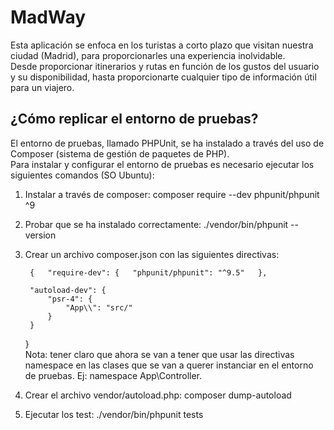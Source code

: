 # MadWay 

Esta aplicación se enfoca en los turistas a corto plazo que visitan nuestra ciudad (Madrid), para proporcionarles una experiencia inolvidable.  
Desde proporcionar itinerarios y rutas en función de los gustos del usuario y su disponibilidad, hasta proporcionarte cualquier tipo de información útil para un viajero.  

## ¿Cómo replicar el entorno de pruebas?
El entorno de pruebas, llamado PHPUnit, se ha instalado a través del uso de Composer (sistema de gestión de paquetes de PHP).  
Para instalar y configurar el entorno de pruebas es necesario ejecutar los siguientes comandos (SO Ubuntu):  
1. Instalar a través de composer: composer require --dev phpunit/phpunit ^9
2. Probar que se ha instalado correctamente: ./vendor/bin/phpunit --version
3. Crear un archivo composer.json con las siguientes directivas:  
		
	` {  
	"require-dev": {  
		"phpunit/phpunit": "^9.5"  
	},` 
	
    	"autoload-dev": {
        	"psr-4": {
        	    "App\\": "src/"
        	}
    	}
	}    
Nota: tener claro que ahora se van a tener que usar las directivas namespace en las clases que se van a querer instanciar en el entorno de pruebas. Ej: namespace App\Controller.  
4. Crear el archivo vendor/autoload.php: composer dump-autoload  
5. Ejecutar los test: ./vendor/bin/phpunit tests

